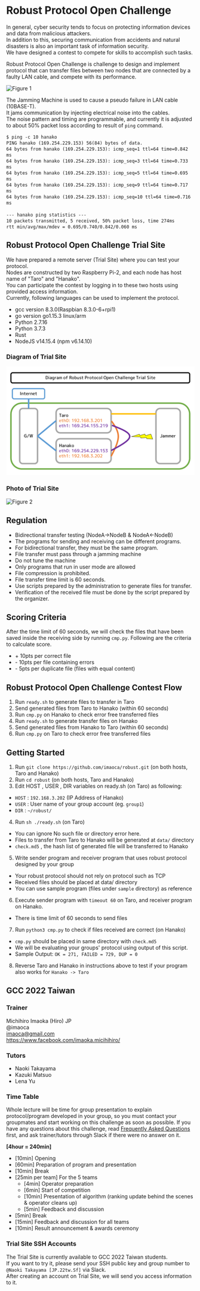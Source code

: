 # Robust Protocol Open Challenge

In general, cyber security tends to focus on protecting information devices and data from malicious attackers.  
In addition to this, securing communication from accidents and natural disasters is also an important task of information security.  
We have designed a contest to compete for skills to accomplish such tasks.  

Robust Protocol Open Challenge is challenge to design and implement protocol that can transfer files between two nodes that are connected by a faulty LAN cable, and compete with its performance.

![Figure 1](img/fig1.png) 

The Jamming Machine is used to cause a pseudo failure in LAN cable (10BASE-T).  
It jams communication by injecting electrical noise into the cables.  
The noise pattern and timing are programmable, and currently it is adjusted to about 50% packet loss according to result of `ping` command.

```plaintext
$ ping -c 10 hanako
PING hanako (169.254.229.153) 56(84) bytes of data.
64 bytes from hanako (169.254.229.153): icmp_seq=1 ttl=64 time=0.842 ms
64 bytes from hanako (169.254.229.153): icmp_seq=3 ttl=64 time=0.733 ms
64 bytes from hanako (169.254.229.153): icmp_seq=5 ttl=64 time=0.695 ms
64 bytes from hanako (169.254.229.153): icmp_seq=9 ttl=64 time=0.717 ms
64 bytes from hanako (169.254.229.153): icmp_seq=10 ttl=64 time=0.716 ms

--- hanako ping statistics ---
10 packets transmitted, 5 received, 50% packet loss, time 274ms
rtt min/avg/max/mdev = 0.695/0.740/0.842/0.060 ms
```

## Robust Protocol Open Challenge Trial Site

We have prepared a remote server (Trial Site) where you can test your protocol.  
Nodes are constructed by two Raspberry Pi-2, and each node has host name of "Taro" and "Hanako".  
You can participate the contest by logging in to these two hosts using provided access information.  
Currently, following languages can be used to implement the protocol.  

- gcc version 8.3.0(Raspbian 8.3.0-6+rpi1)  
- go version go1.15.3 linux/arm  
- Python 2.7.16  
- Python 3.7.3  
- Rust  
- NodeJS v14.15.4 (npm v6.14.10)

### Diagram of Trial Site

![Figure 4](img/fig4.png)

### Photo of Trial Site

![Figure 2](img/fig2.png)

## Regulation

- Bidirectional transfer testing (NodeA->NodeB & NodeA<-NodeB)
- The programs for sending and receiving can be different programs.
- For bidirectional transfer, they must be the same program.
- File transfer must pass through a jamming machine
- Do not tune the machine
- Only programs that run in user mode are allowed
- File compression is prohibited.
- File transfer time limit is 60 seconds.
- Use scripts prepared by the administration to generate files for transfer.
- Verification of the received file must be done by the script prepared by the organizer.

## Scoring Criteria

After the time limit of 60 seconds, we will check the files that have been saved inside the receiving side by running `cmp.py`. Following are the criteria to calculate score.
  
- \+ 10pts per correct file  
- \- 10pts per file containing errors  
- \- 5pts per duplicate file (files with equal content)  

## Robust Protocol Open Challenge Contest Flow

1. Run `ready.sh` to generate files to transfer in Taro
2. Send generated files from Taro to Hanako (within 60 seconds)
3. Run `cmp.py` on Hanako to check error free transferred files
4. Run `ready.sh` to generate transfer files on Hanako
5. Send generated files from Hanako to Taro (within 60 seconds)
6. Run `cmp.py` on Taro to check error free transferred files

## Getting Started

1. Run `git clone https://github.com/imaoca/robust.git` (on both hosts, Taro and Hanako)
2. Run `cd robust` (on both hosts, Taro and Hanako)
3. Edit HOST , USER , DIR variables on ready.sh (on Taro) as following:
  - `HOST` : `192.168.3.202` (IP Address of Hanako)
  - `USER` : User name of your group account (eg. `group1`)
  - `DIR` : `~/robust/`
4. Run `sh ./ready.sh` (on Taro)
  - You can ignore No such file or directory error here.
  - Files to transfer from Taro to Hanako will be generated at `data/` directory
  - `check.md5` , the hash list of generated file will be transferred to Hanako
5. Write sender program and receiver program that uses robust protocol designed by your group
  - Your robust protocol should not rely on protocol such as TCP
  - Received files should be placed at data/ directory
  - You can use sample program (files under `sample` directory) as reference
6. Execute sender program with `timeout 60` on Taro, and receiver program on Hanako.
  - There is time limit of 60 seconds to send files
7. Run `python3 cmp.py` to check if files received are correct (on Hanako)
  - `cmp.py` should be placed in same directory with `check.md5` 
  - We will be evaluating your groups' protocol using output of this script.
  - Sample Output: `OK = 271, FAILED = 729, DUP = 0` 
8. Reverse Taro and Hanako in instructions above to test if your program also works for `Hanako -> Taro`

## GCC 2022 Taiwan  

### Trainer

Michihiro Imaoka (Hiro) JP  
@imaoca  
imaoca@gmail.com  
https://www.facebook.com/imaoka.micihihiro/

### Tutors

- Naoki Takayama  
- Kazuki Matsuo  
- Lena Yu

### Time Table

Whole lecture will be time for group presentation to explain protocol/program developed in your group, so you must contact your groupmates and start working on this challenge as soon as possible. If you have any questions about this challenge, read [Frequently Asked Questions](./faq.md) first, and ask trainer/tutors through Slack if there were no answer on it.

**[4hour = 240min]** 

- [10min] Opening
- [60min] Preparation of program and presentation
- [10min] Break
- [25min per team] For the 5 teams
  - [4min] Operator preparation
  - [6min] Start of competition
  - [10min] Presentation of algorithm (ranking update behind the scenes & operator cleans up)
  - [5min] Feedback and discussion
- [5min] Break
- [15min] Feedback and discussion for all teams
- [10min] Result announcement & awards ceremony

### Trial Site SSH Accounts

The Trial Site is currently available to GCC 2022 Taiwan students.  
If you want to try it, please send your SSH public key and group number to `@Naoki Takayama [JP.22tw.Sf]` via Slack.   
After creating an account on Trial Site, we will send you access information to it.  
